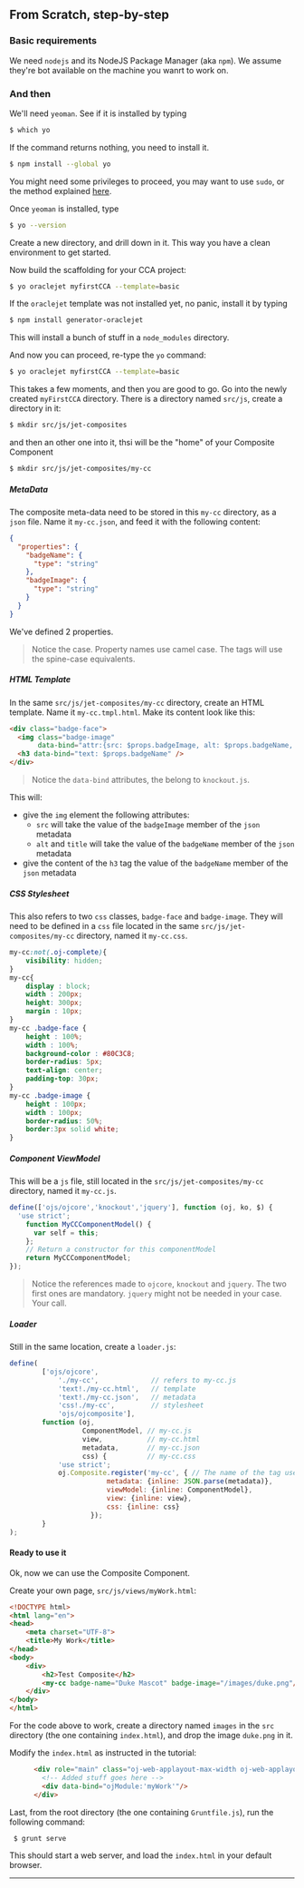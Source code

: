 ## From Scratch, step-by-step

### Basic requirements
We need `nodejs` and its NodeJS Package Manager (aka `npm`). We assume they're
bot available on the machine you wanrt to work on.

### And then
We'll need `yeoman`. See if it is installed by typing
```bash
$ which yo
```
If the command returns nothing, you need to install it.
```bash
$ npm install --global yo
```
You might need some privileges to proceed, you may want to use `sudo`, or the method
explained [here](https://github.com/sindresorhus/guides/blob/master/npm-global-without-sudo.md).

Once `yeoman` is installed, type
```bash
$ yo --version
```

Create a new directory, and drill down in it. This way you have a clean environment to get started.

Now build the scaffolding for your CCA project:
```bash
$ yo oraclejet myfirstCCA --template=basic
```
If the `oraclejet` template was not installed yet, no panic, install it by typing
```bash
$ npm install generator-oraclejet
```
This will install a bunch of stuff in a `node_modules` directory.

And now you can proceed, re-type the `yo` command:
```bash
$ yo oraclejet myfirstCCA --template=basic
```
This takes a few moments, and then you are good to go. Go into the newly created `myFirstCCA` directory.
There is a directory named `src/js`, create a directory in it:
```bash
$ mkdir src/js/jet-composites
```
and then an other one into it, thsi will be the "home" of your Composite Component
```bash
$ mkdir src/js/jet-composites/my-cc
```
##### MetaData
The composite meta-data need to be stored in this `my-cc` directory, as a `json` file. Name it
`my-cc.json`, and feed it with the following content:
```json
{
  "properties": {
    "badgeName": {
      "type": "string"
    },
    "badgeImage": {
      "type": "string"
    }
  }
}
```
We've defined 2 properties. 
> Notice the case. Property names use camel case. The tags will use the spine-case equivalents.

##### HTML Template
In the same `src/js/jet-composites/my-cc` directory, create an HTML template.
Name it `my-cc.tmpl.html`. Make its content look like this:
```html
<div class="badge-face">
  <img class="badge-image"
       data-bind="attr:{src: $props.badgeImage, alt: $props.badgeName, title: $props.badgeName}" />
  <h3 data-bind="text: $props.badgeName" />     
</div>
```
> Notice the `data-bind` attributes, the belong to  `knockout.js`.

This will:
* give the `img` element the following attributes:
  * `src` will take the value of the `badgeImage` member of the `json` metadata
  * `alt` and `title` will take the value of the `badgeName` member of the `json` metadata
* give the content of the `h3` tag the value of the `badgeName` member of the `json` metadata

##### CSS Stylesheet
This also refers to two `css` classes, `badge-face` and `badge-image`. They will need to be defined
in a `css` file located in the same `src/js/jet-composites/my-cc` directory, named it `my-cc.css`.
```css
my-cc:not(.oj-complete){
	visibility: hidden;
}
my-cc{
	display : block;
	width : 200px;
	height: 300px;
	margin : 10px;
}
my-cc .badge-face {
	height : 100%;
	width : 100%;
	background-color : #80C3C8;
	border-radius: 5px;
	text-align: center;
	padding-top: 30px;
}
my-cc .badge-image {
	height : 100px;
	width : 100px;
	border-radius: 50%;
	border:3px solid white;
}
```

##### Component ViewModel
This will be a `js` file, still located in the  `src/js/jet-composites/my-cc` directory, named it `my-cc.js`.
```javascript
define(['ojs/ojcore','knockout','jquery'], function (oj, ko, $) {
  'use strict';
    function MyCCComponentModel() {
      var self = this;
    };
    // Return a constructor for this componentModel
    return MyCCComponentModel;
});
```
> Notice the references made to `ojcore`, `knockout` and `jquery`. The two first ones are mandatory. `jquery` might not be needed in your case. Your call.

##### Loader
Still in the same location, create a `loader.js`:
```javascript
define(
		['ojs/ojcore',
			'./my-cc',             // refers to my-cc.js
			'text!./my-cc.html',   // template
			'text!./my-cc.json',   // metadata
			'css!./my-cc',         // stylesheet
			'ojs/ojcomposite'],
		function (oj,
		          ComponentModel, // my-cc.js
		          view,           // my-cc.html
		          metadata,       // my-cc.json
		          css) {          // my-cc.css
			'use strict';
			oj.Composite.register('my-cc', { // The name of the tag used in your page
						metadata: {inline: JSON.parse(metadata)},
						viewModel: {inline: ComponentModel},
						view: {inline: view},
						css: {inline: css}
					});
		}
);
```
#### Ready to use it
Ok, now we can use the Composite Component.

Create your own page, `src/js/views/myWork.html`:
```html
<!DOCTYPE html>
<html lang="en">
<head>
	<meta charset="UTF-8">
	<title>My Work</title>
</head>
<body>
	<div>
		<h2>Test Composite</h2>
		<my-cc badge-name="Duke Mascot" badge-image="/images/duke.png"/>
	</div>
</body>
</html>
```
For the code above to work, create a directory named `images` in the `src` directory (the one containing `index.html`), and drop the image `duke.png` in it. 

Modify the `index.html` as instructed in the tutorial:
```html
      <div role="main" class="oj-web-applayout-max-width oj-web-applayout-content">
        <!-- Added stuff goes here -->
        <div data-bind="ojModule:'myWork'"/>
      </div>
```

Last, from the root directory (the one containing `Gruntfile.js`), run the following command:
```bash
 $ grunt serve
```
This should start a web server, and load the `index.html` in your default browser.

---
